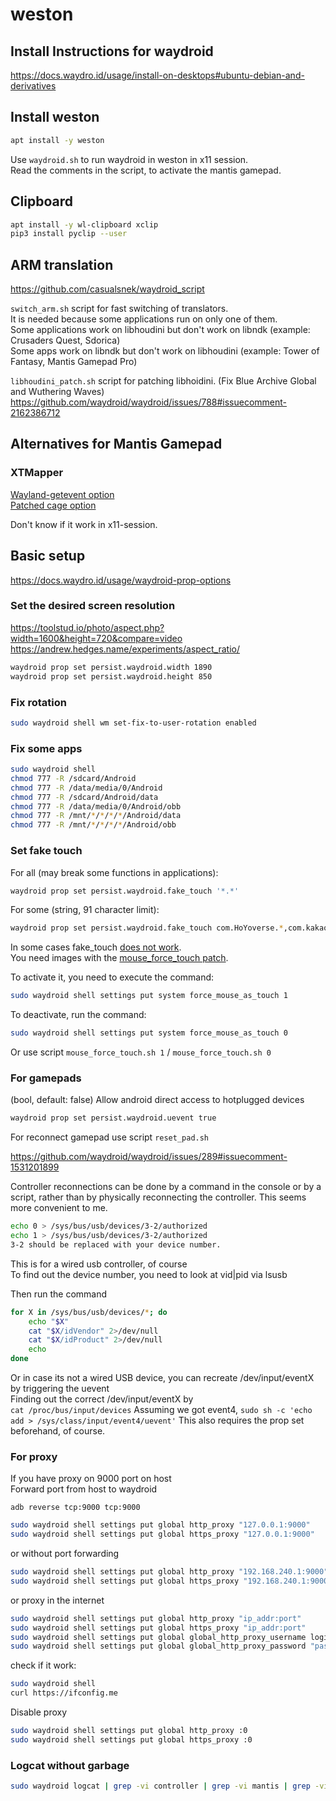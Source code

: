 # weston

## Install Instructions for waydroid

<https://docs.waydro.id/usage/install-on-desktops#ubuntu-debian-and-derivatives>  

## Install weston

```bash
apt install -y weston 
```

Use ```waydroid.sh``` to run waydroid in weston in x11 session.  
Read the comments in the script, to activate the mantis gamepad.

## Clipboard

```bash
apt install -y wl-clipboard xclip
pip3 install pyclip --user
```

## ARM translation

<https://github.com/casualsnek/waydroid_script>  

```switch_arm.sh``` script for fast switching of translators.  
It is needed because some applications run on only one of them.  
Some applications work on libhoudini but don't work on libndk (example: Crusaders Quest, Sdorica)  
Some apps work on libndk but don't work on libhoudini (example: Tower of Fantasy, Mantis Gamepad Pro)  

```libhoudini_patch.sh``` script for patching libhoidini. (Fix Blue Archive Global and Wuthering Waves) https://github.com/waydroid/waydroid/issues/788#issuecomment-2162386712

## Alternatives for  Mantis Gamepad  

### XTMapper

[Wayland-getevent option](https://github.com/Xtr126/wayland-getevent/blob/main/README.md)  
[Patched cage option](https://github.com/Xtr126/wayland-getevent/blob/main/README-alt.md)

Don't know if it work in x11-session.

## Basic setup

<https://docs.waydro.id/usage/waydroid-prop-options>

### Set the desired screen resolution

<https://toolstud.io/photo/aspect.php?width=1600&height=720&compare=video>  
<https://andrew.hedges.name/experiments/aspect_ratio/>  

```bash
waydroid prop set persist.waydroid.width 1890
waydroid prop set persist.waydroid.height 850
```

### Fix rotation

```bash
sudo waydroid shell wm set-fix-to-user-rotation enabled
```

### Fix some apps

```bash
sudo waydroid shell
chmod 777 -R /sdcard/Android
chmod 777 -R /data/media/0/Android
chmod 777 -R /sdcard/Android/data
chmod 777 -R /data/media/0/Android/obb
chmod 777 -R /mnt/*/*/*/*/Android/data
chmod 777 -R /mnt/*/*/*/*/Android/obb
```

### Set fake touch

For all (may break some functions in applications):

```bash
waydroid prop set persist.waydroid.fake_touch '*.*'
```

For some (string, 91 character limit):

```bash
waydroid prop set persist.waydroid.fake_touch com.HoYoverse.*,com.kakaogames.*,com.bluepoch.*,com.miHoYo.*,com.neowizgames.*
```

In some cases fake_touch [does not work](https://github.com/waydroid/waydroid/issues/954).  
You need images with the [mouse_force_touch patch](https://github.com/waydroid/android_vendor_waydroid/pull/33).  

To activate it, you need to execute the command:  

```bash
sudo waydroid shell settings put system force_mouse_as_touch 1
```

To deactivate, run the command:  

```bash
sudo waydroid shell settings put system force_mouse_as_touch 0
```

Or use script ```mouse_force_touch.sh 1``` / ```mouse_force_touch.sh 0```  

### For gamepads

(bool, default: false) Allow android direct access to hotplugged devices

```bash
waydroid prop set persist.waydroid.uevent true
```

For reconnect gamepad use script ```reset_pad.sh```

<https://github.com/waydroid/waydroid/issues/289#issuecomment-1531201899>  

Controller reconnections can be done by a command in the console or by a script, rather than by physically reconnecting the controller. This seems more convenient to me.  

```bash
echo 0 > /sys/bus/usb/devices/3-2/authorized
echo 1 > /sys/bus/usb/devices/3-2/authorized
3-2 should be replaced with your device number.
```

This is for a wired usb controller, of course  
To find out the device number, you need to look at vid|pid via lsusb  

Then run the command  

```bash
for X in /sys/bus/usb/devices/*; do 
    echo "$X"
    cat "$X/idVendor" 2>/dev/null 
    cat "$X/idProduct" 2>/dev/null
    echo
done
```

Or in case its not a wired USB device, you can recreate /dev/input/eventX by triggering the uevent  
Finding out the correct /dev/input/eventX by  
```cat /proc/bus/input/devices```
Assuming we got event4,
```sudo sh -c 'echo add > /sys/class/input/event4/uevent'```
This also requires the prop set beforehand, of course.

### For proxy

If you have proxy on 9000 port on host  
Forward port from host to waydroid  

```adb reverse tcp:9000 tcp:9000```

```bash
sudo waydroid shell settings put global http_proxy "127.0.0.1:9000" 
sudo waydroid shell settings put global https_proxy "127.0.0.1:9000" 
```

or without port forwarding  

```bash
sudo waydroid shell settings put global http_proxy "192.168.240.1:9000" 
sudo waydroid shell settings put global https_proxy "192.168.240.1:9000"
```

or proxy in the internet

```bash
sudo waydroid shell settings put global http_proxy "ip_addr:port" 
sudo waydroid shell settings put global https_proxy "ip_addr:port" 
sudo waydroid shell settings put global global_http_proxy_username login
sudo waydroid shell settings put global global_http_proxy_password "password"
```

check if it work:

```bash
sudo waydroid shell
curl https://ifconfig.me
```

Disable proxy  

```bash
sudo waydroid shell settings put global http_proxy :0
sudo waydroid shell settings put global https_proxy :0
```

### Logcat without garbage

```bash
sudo waydroid logcat | grep -vi controller | grep -vi mantis | grep -vi gamepad | grep -v lowmemorykiller | grep -v libprocessgroup
```
